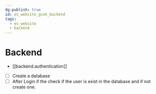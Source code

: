 ```yaml
---
dg-publish: true
id: es_website_gcek_backend
tags:
  - es_website
  - backend
---
```


# Backend
- [[backend.authentication]]

- [ ] Create a database
- [ ] After Login if the check if the user is exist in the database and if not create one.

